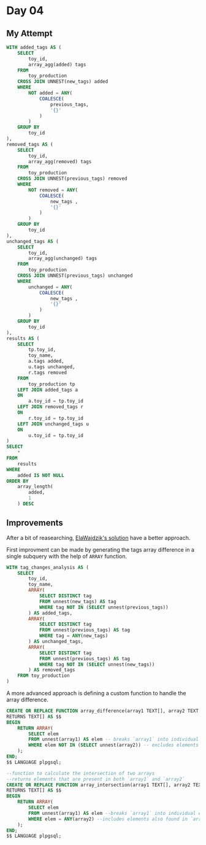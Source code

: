 # Day 04

## My Attempt

```sql
WITH added_tags AS (
	SELECT
		toy_id,
		array_agg(added) tags
	FROM
		toy_production
	CROSS JOIN UNNEST(new_tags) added
	WHERE
		NOT added = ANY(
			COALESCE(
				previous_tags,
				'{}'
			)
		)
	GROUP BY
		toy_id
),
removed_tags AS (
	SELECT
		toy_id,
		array_agg(removed) tags
	FROM
		toy_production
	CROSS JOIN UNNEST(previous_tags) removed
	WHERE
		NOT removed = ANY(
			COALESCE(
				new_tags ,
				'{}'
			)
		)
	GROUP BY
		toy_id
),
unchanged_tags AS (
	SELECT
		toy_id,
		array_agg(unchanged) tags
	FROM
		toy_production
	CROSS JOIN UNNEST(previous_tags) unchanged
	WHERE
		unchanged = ANY(
			COALESCE(
				new_tags ,
				'{}'
			)
		)
	GROUP BY
		toy_id
),
results AS (
	SELECT
		tp.toy_id,
		toy_name,
		a.tags added,
		u.tags unchanged,
		r.tags removed
	FROM
		toy_production tp
	LEFT JOIN added_tags a 
	ON
		a.toy_id = tp.toy_id
	LEFT JOIN removed_tags r
	ON
		r.toy_id = tp.toy_id
	LEFT JOIN unchanged_tags u 
	ON
		u.toy_id = tp.toy_id
)
SELECT
	*
FROM
	results
WHERE
	added IS NOT NULL
ORDER BY
	array_length(
		added,
		1
	) DESC

```

## Improvements

After a bit of reasearching, [ElaWajdzik's solution](https://github.com/ElaWajdzik/Advent-of-SQL-2024/blob/main/day_04.sql) have a better approach.

First improvment can be made by generating the tags array difference in a single subquery with the help of `ARRAY` function.

```sql
WITH tag_changes_analysis AS (
	SELECT 
		toy_id,
		toy_name,
		ARRAY(
			SELECT DISTINCT tag
			FROM unnest(new_tags) AS tag
			WHERE tag NOT IN (SELECT unnest(previous_tags))
		) AS added_tags,
		ARRAY(
			SELECT DISTINCT tag
			FROM unnest(previous_tags) AS tag
			WHERE tag = ANY(new_tags)
		) AS unchanged_tags,
		ARRAY(
			SELECT DISTINCT tag
			FROM unnest(previous_tags) AS tag
			WHERE tag NOT IN (SELECT unnest(new_tags))
		) AS removed_tags
	FROM toy_production
)
```

A more advanced approach is defining a custom function to handle the array difference.

```sql
CREATE OR REPLACE FUNCTION array_difference(array1 TEXT[], array2 TEXT[])
RETURNS TEXT[] AS $$
BEGIN
    RETURN ARRAY(
        SELECT elem
        FROM unnest(array1) AS elem -- breaks `array1` into individual elements
        WHERE elem NOT IN (SELECT unnest(array2)) -- excludes elements found in `array2`
    );
END;
$$ LANGUAGE plpgsql;

--function to calculate the intersection of two arrays
--returns elements that are present in both `array1` and `array2`
CREATE OR REPLACE FUNCTION array_intersection(array1 TEXT[], array2 TEXT[])
RETURNS TEXT[] AS $$
BEGIN
    RETURN ARRAY(
        SELECT elem
        FROM unnest(array1) AS elem --breaks `array1` into individual elements
        WHERE elem = ANY(array2) --includes elements also found in `array2`
    );
END;
$$ LANGUAGE plpgsql;
```